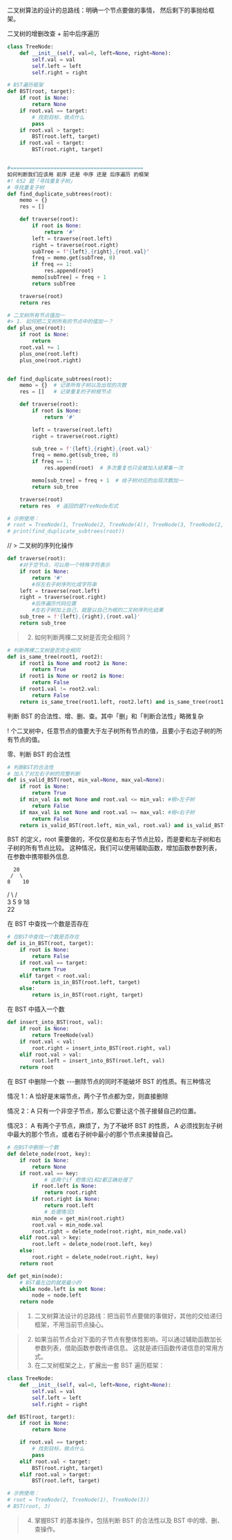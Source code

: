 
二叉树算法的设计的总路线：明确一个节点要做的事情，
然后剩下的事抛给框架。


二叉树的增删改查 + 前中后序遍历
```python
class TreeNode:
    def __init__(self, val=0, left=None, right=None):
        self.val = val
        self.left = left
        self.right = right

# BST遍历框架
def BST(root, target):
    if root is None:
        return None
    if root.val == target:
        # 找到目标，做点什么
        pass
    if root.val > target:
        BST(root.left, target)
    if root.val < target:
        BST(root.right, target)


#===========================================
如何判断我们应该用 前序 还是 中序 还是 后序遍历 的框架
#! 652 题「寻找重复子树」
# 寻找重复子树
def find_duplicate_subtrees(root):
    memo = {}
    res = []

    def traverse(root):
        if root is None:
            return '#'
        left = traverse(root.left)
        right = traverse(root.right)
        subTree = f"{left},{right},{root.val}"
        freq = memo.get(subTree, 0)
        if freq == 1:
            res.append(root)
        memo[subTree] = freq + 1
        return subTree

    traverse(root)
    return res

# 二叉树所有节点值加一
#> 1. 如何把二叉树所有的节点中的值加一？
def plus_one(root):
    if root is None:
        return
    root.val += 1
    plus_one(root.left)
    plus_one(root.right)
```


```python

def find_duplicate_subtrees(root):
    memo = {}  # 记录所有子树以及出现的次数
    res = []   # 记录重复的子树根节点

    def traverse(root):
        if root is None:
            return '#'

        left = traverse(root.left)
        right = traverse(root.right)

        sub_tree = f'{left},{right},{root.val}'
        freq = memo.get(sub_tree, 0)
        if freq == 1:
            res.append(root)  # 多次重复也只会被加入结果集一次

        memo[sub_tree] = freq + 1  # 给子树对应的出现次数加一
        return sub_tree

    traverse(root)
    return res  # 返回的是TreeNode形式

# 示例使用：
# root = TreeNode(1, TreeNode(2, TreeNode(4)), TreeNode(3, TreeNode(2, TreeNode(4)), TreeNode(4)))
# print(find_duplicate_subtrees(root))
```


// > 二叉树的序列化操作

```python
def traverse(root):
	#对于空节点，可以用一个特殊字符表示
    if root is None:
        return '#'
		#将左右子树序列化成字符串
    left = traverse(root.left)
    right = traverse(root.right)
		#后序遍历代码位置
		#左右子树加上自己，就是以自己为根的二叉树序列化结果
    sub_tree = f'{left},{right},{root.val}'
    return sub_tree

```

 > 2. 如何判断两棵二叉树是否完全相同？

```python
# 判断两棵二叉树是否完全相同
def is_same_tree(root1, root2):
    if root1 is None and root2 is None:
        return True
    if root1 is None or root2 is None:
        return False
    if root1.val != root2.val:
        return False
    return is_same_tree(root1.left, root2.left) and is_same_tree(root1.right, root2.right)

```

判断 BST 的合法性、增、删、查。其中「删」和「判断合法性」略微复杂

 ! 个二叉树中，任意节点的值要大于左子树所有节点的值，且要小于右边子树的所有节点的值。

零、判断 BST 的合法性

```python
# 判断BST的合法性
# 加入了对左右子树的完整判断
def is_valid_BST(root, min_val=None, max_val=None):
    if root is None:
        return True
    if min_val is not None and root.val <= min_val: #根>左子树
        return False
    if max_val is not None and root.val >= max_val: #根<右子树
        return False
    return is_valid_BST(root.left, min_val, root.val) and is_valid_BST(root.right, root.val, max_val)

```

BST 的定义，root 需要做的，不仅仅是和左右子节点比较，而是要和左子树和右子树的所有节点比较。
这种情况，我们可以使用辅助函数，增加函数参数列表，在参数中携带额外信息.

      20
     /  \
    8    10
   / \   / \
  3   5  9 18
             \
             22


在 BST 中查找一个数是否存在

```python
# 在BST中查找一个数是否存在
def is_in_BST(root, target):
    if root is None:
        return False
    if root.val == target:
        return True
    elif target < root.val:
        return is_in_BST(root.left, target)
    else:
        return is_in_BST(root.right, target)
```

 在 BST 中插入一个数

```python
def insert_into_BST(root, val):
    if root is None:
        return TreeNode(val)
    if root.val < val:
        root.right = insert_into_BST(root.right, val)
    elif root.val > val:
        root.left = insert_into_BST(root.left, val)
    return root

```


在 BST 中删除一个数    ---删除节点的同时不能破坏 BST 的性质。有三种情况

情况 1：A 恰好是末端节点，两个子节点都为空，则直接删除

情况 2：A 只有一个非空子节点，那么它要让这个孩子接替自己的位置。

情况3： A 有两个子节点，麻烦了，为了不破坏 BST 的性质，
A 必须找到左子树中最大的那个节点，或者右子树中最小的那个节点来接替自己。


```python
# 在BST中删除一个数
def delete_node(root, key):
    if root is None:
        return None
    if root.val == key:
			# 这两个if 把情况1和2都正确处理了
        if root.left is None:
            return root.right
        if root.right is None:
            return root.left
			# 处理情况3
        min_node = get_min(root.right)
        root.val = min_node.val
        root.right = delete_node(root.right, min_node.val)
    elif root.val > key:
        root.left = delete_node(root.left, key)
    else:
        root.right = delete_node(root.right, key)
    return root

def get_min(node):
	# BST最左边的就是最小的
    while node.left is not None:
        node = node.left
    return node
```


> 1. 二叉树算法设计的总路线：把当前节点要做的事做好，其他的交给递归框架，不用当前节点操心。

> 2. 如果当前节点会对下面的子节点有整体性影响，可以通过辅助函数加长参数列表，借助函数参数传递信息。
   这就是递归函数传递信息的常用方式。
> 3. 在二叉树框架之上，扩展出一套 BST 遍历框架：

```python
class TreeNode:
    def __init__(self, val=0, left=None, right=None):
        self.val = val
        self.left = left
        self.right = right

def BST(root, target):
    if root is None:
        return None

    if root.val == target:
        # 找到目标，做点什么
        pass
    elif root.val < target:
        BST(root.right, target)
    elif root.val > target:
        BST(root.left, target)

# 示例使用：
# root = TreeNode(2, TreeNode(1), TreeNode(3))
# BST(root, 3)
```

> 4. 掌握BST 的基本操作，包括判断 BST 的合法性以及 BST 中的增、删、查操作。

